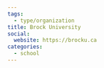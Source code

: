 ```yaml
---
tags:
  - type/organization
title: Brock University
social:
  website: https://brocku.ca
categories:
  - school
---
```

